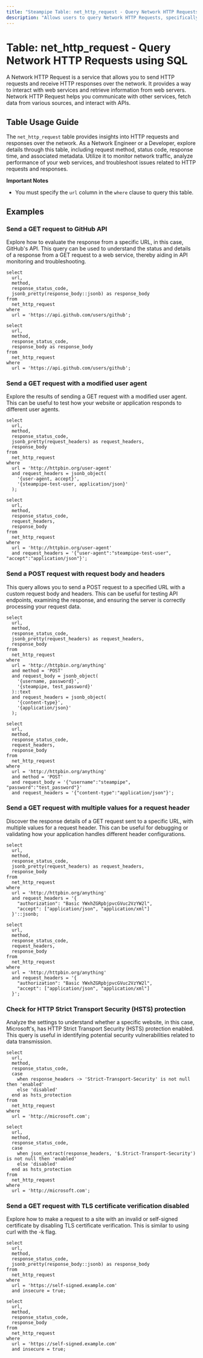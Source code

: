 ```yaml
---
title: "Steampipe Table: net_http_request - Query Network HTTP Requests using SQL"
description: "Allows users to query Network HTTP Requests, specifically details about HTTP requests and responses, providing insights into network traffic patterns and potential anomalies."
---
```


# Table: net_http_request - Query Network HTTP Requests using SQL

A Network HTTP Request is a service that allows you to send HTTP requests and receive HTTP responses over the network. It provides a way to interact with web services and retrieve information from web servers. Network HTTP Request helps you communicate with other services, fetch data from various sources, and interact with APIs.

## Table Usage Guide

The `net_http_request` table provides insights into HTTP requests and responses over the network. As a Network Engineer or a Developer, explore details through this table, including request method, status code, response time, and associated metadata. Utilize it to monitor network traffic, analyze performance of your web services, and troubleshoot issues related to HTTP requests and responses.

**Important Notes**
- You must specify the `url` column in the `where` clause to query this table.

## Examples

### Send a GET request to GitHub API
Explore how to evaluate the response from a specific URL, in this case, GitHub's API. This query can be used to understand the status and details of a response from a GET request to a web service, thereby aiding in API monitoring and troubleshooting.

```sql+postgres
select
  url,
  method,
  response_status_code,
  jsonb_pretty(response_body::jsonb) as response_body
from
  net_http_request
where
  url = 'https://api.github.com/users/github';
```

```sql+sqlite
select
  url,
  method,
  response_status_code,
  response_body as response_body
from
  net_http_request
where
  url = 'https://api.github.com/users/github';
```

### Send a GET request with a modified user agent
Explore the results of sending a GET request with a modified user agent. This can be useful to test how your website or application responds to different user agents.

```sql+postgres
select
  url,
  method,
  response_status_code,
  jsonb_pretty(request_headers) as request_headers,
  response_body
from
  net_http_request
where
  url = 'http://httpbin.org/user-agent'
  and request_headers = jsonb_object(
    '{user-agent, accept}',
    '{steampipe-test-user, application/json}'
  );
```

```sql+sqlite
select
  url,
  method,
  response_status_code,
  request_headers,
  response_body
from
  net_http_request
where
  url = 'http://httpbin.org/user-agent'
  and request_headers = '{"user-agent":"steampipe-test-user", "accept":"application/json"}';
```

### Send a POST request with request body and headers
This query allows you to send a POST request to a specified URL with a custom request body and headers. This can be useful for testing API endpoints, examining the response, and ensuring the server is correctly processing your request data.

```sql+postgres
select
  url,
  method,
  response_status_code,
  jsonb_pretty(request_headers) as request_headers,
  response_body
from
  net_http_request
where
  url = 'http://httpbin.org/anything'
  and method = 'POST'
  and request_body = jsonb_object(
    '{username, password}',
    '{steampipe, test_password}'
  )::text
  and request_headers = jsonb_object(
    '{content-type}',
    '{application/json}'
  );
```

```sql+sqlite
select
  url,
  method,
  response_status_code,
  request_headers,
  response_body
from
  net_http_request
where
  url = 'http://httpbin.org/anything'
  and method = 'POST'
  and request_body = '{"username":"steampipe", "password":"test_password"}'
  and request_headers = '{"content-type":"application/json"}';
```

### Send a GET request with multiple values for a request header
Discover the response details of a GET request sent to a specific URL, with multiple values for a request header. This can be useful for debugging or validating how your application handles different header configurations.

```sql+postgres
select
  url,
  method,
  response_status_code,
  jsonb_pretty(request_headers) as request_headers,
  response_body
from
  net_http_request
where
  url = 'http://httpbin.org/anything'
  and request_headers = '{
    "authorization": "Basic YWxhZGRpbjpvcGVuc2VzYW2l",
    "accept": ["application/json", "application/xml"]
  }'::jsonb;
```

```sql+sqlite
select
  url,
  method,
  response_status_code,
  request_headers,
  response_body
from
  net_http_request
where
  url = 'http://httpbin.org/anything'
  and request_headers = '{
    "authorization": "Basic YWxhZGRpbjpvcGVuc2VzYW2l",
    "accept": ["application/json", "application/xml"]
  }';
```

### Check for HTTP Strict Transport Security (HSTS) protection
Analyze the settings to understand whether a specific website, in this case, Microsoft's, has HTTP Strict Transport Security (HSTS) protection enabled. This query is useful in identifying potential security vulnerabilities related to data transmission.

```sql+postgres
select
  url,
  method,
  response_status_code,
  case
    when response_headers -> 'Strict-Transport-Security' is not null then 'enabled'
    else 'disabled'
  end as hsts_protection
from
  net_http_request
where
  url = 'http://microsoft.com';
```

```sql+sqlite
select
  url,
  method,
  response_status_code,
  case
    when json_extract(response_headers, '$.Strict-Transport-Security') is not null then 'enabled'
    else 'disabled'
  end as hsts_protection
from
  net_http_request
where
  url = 'http://microsoft.com';
```

### Send a GET request with TLS certificate verification disabled
Explore how to make a request to a site with an invalid or self-signed certificate by disabling TLS certificate verification. This is similar to using curl with the -k flag.

```sql+postgres
select
  url,
  method,
  response_status_code,
  jsonb_pretty(response_body::jsonb) as response_body
from
  net_http_request
where
  url = 'https://self-signed.example.com'
  and insecure = true;
```

```sql+sqlite
select
  url,
  method,
  response_status_code,
  response_body
from
  net_http_request
where
  url = 'https://self-signed.example.com'
  and insecure = true;
```